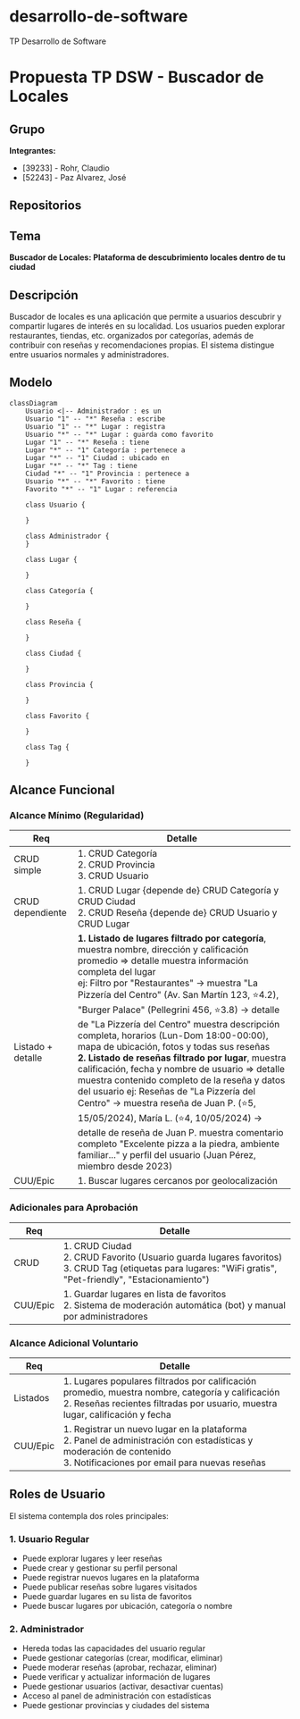 # desarrollo-de-software
TP Desarrollo de Software
# Propuesta TP DSW - Buscador de Locales

## Grupo
**Integrantes:**
- [39233] - Rohr, Claudio
- [52243] - Paz Alvarez, José

## Repositorios


## Tema
**Buscador de Locales: Plataforma de descubrimiento locales dentro de tu ciudad**

## Descripción
Buscador de locales es una aplicación que permite a usuarios descubrir y compartir lugares de interés en su localidad. Los usuarios pueden explorar restaurantes, tiendas, etc. organizados por categorías, además de contribuir con reseñas y recomendaciones propias. El sistema distingue entre usuarios normales y administradores.

## Modelo

```mermaid
classDiagram
    Usuario <|-- Administrador : es un
    Usuario "1" -- "*" Reseña : escribe
    Usuario "1" -- "*" Lugar : registra
    Usuario "*" -- "*" Lugar : guarda como favorito
    Lugar "1" -- "*" Reseña : tiene
    Lugar "*" -- "1" Categoría : pertenece a
    Lugar "*" -- "1" Ciudad : ubicado en
    Lugar "*" -- "*" Tag : tiene
    Ciudad "*" -- "1" Provincia : pertenece a
    Usuario "*" -- "*" Favorito : tiene
    Favorito "*" -- "1" Lugar : referencia
    
    class Usuario {
       
    }
    
    class Administrador {
    }
    
    class Lugar {
     
    }
    
    class Categoría {
        
    }
    
    class Reseña {
     
    }
    
    class Ciudad {
       
    }
    
    class Provincia {
       
    }
    
    class Favorito {
      
    }
    
    class Tag {
      
    }

```


## Alcance Funcional

### Alcance Mínimo (Regularidad)

| Req | Detalle |
|-----|---------|
| CRUD simple | 1. CRUD Categoría<br>2. CRUD Provincia<br>3. CRUD Usuario |
| CRUD dependiente | 1. CRUD Lugar {depende de} CRUD Categoría y CRUD Ciudad<br>2. CRUD Reseña {depende de} CRUD Usuario y CRUD Lugar |
| Listado + detalle | **1. Listado de lugares filtrado por categoría**, muestra nombre, dirección y calificación promedio => detalle muestra información completa del lugar<br> ej: Filtro por "Restaurantes" → muestra "La Pizzería del Centro" (Av. San Martín 123, ⭐4.2), "Burger Palace" (Pellegrini 456, ⭐3.8) → detalle de "La Pizzería del Centro" muestra descripción completa, horarios (Lun-Dom 18:00-00:00), mapa de ubicación, fotos y todas sus reseñas<br> **2. Listado de reseñas filtrado por lugar**, muestra calificación, fecha y nombre de usuario => detalle muestra contenido completo de la reseña y datos del usuario ej: Reseñas de "La Pizzería del Centro" → muestra reseña de Juan P. (⭐5, 15/05/2024), María L. (⭐4, 10/05/2024) → detalle de reseña de Juan P. muestra comentario completo "Excelente pizza a la piedra, ambiente familiar..." y perfil del usuario (Juan Pérez, miembro desde 2023) |
| CUU/Epic | 1. Buscar lugares cercanos por geolocalización<br>|

### Adicionales para Aprobación

| Req | Detalle |
|-----|---------|
| CRUD | 1. CRUD Ciudad<br>2. CRUD Favorito (Usuario guarda lugares favoritos)<br>3. CRUD Tag (etiquetas para lugares: "WiFi gratis", "Pet-friendly", "Estacionamiento") |
| CUU/Epic | 1. Guardar lugares en lista de favoritos<br>2. Sistema de moderación automática (bot) y manual por administradores |
### Alcance Adicional Voluntario

| Req | Detalle |
|-----|---------|
| Listados | 1. Lugares populares filtrados por calificación promedio, muestra nombre, categoría y calificación<br>2. Reseñas recientes filtradas por usuario, muestra lugar, calificación y fecha |
| CUU/Epic | 1. Registrar un nuevo lugar en la plataforma<br>2. Panel de administración con estadísticas y moderación de contenido<br>3. Notificaciones por email para nuevas reseñas |

## Roles de Usuario

El sistema contempla dos roles principales:

### 1. Usuario Regular
- Puede explorar lugares y leer reseñas
- Puede crear y gestionar su perfil personal
- Puede registrar nuevos lugares en la plataforma
- Puede publicar reseñas sobre lugares visitados
- Puede guardar lugares en su lista de favoritos
- Puede buscar lugares por ubicación, categoría o nombre

### 2. Administrador
- Hereda todas las capacidades del usuario regular
- Puede gestionar categorías (crear, modificar, eliminar)
- Puede moderar reseñas (aprobar, rechazar, eliminar)
- Puede verificar y actualizar información de lugares
- Puede gestionar usuarios (activar, desactivar cuentas)
- Acceso al panel de administración con estadísticas
- Puede gestionar provincias y ciudades del sistema
